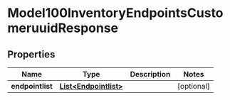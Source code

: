 
# Model100InventoryEndpointsCustomeruuidResponse

## Properties
Name | Type | Description | Notes
------------ | ------------- | ------------- | -------------
**endpointlist** | [**List&lt;Endpointlist&gt;**](Endpointlist.md) |  |  [optional]



